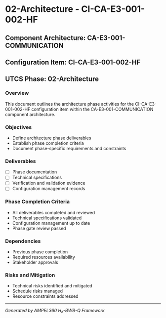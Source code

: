 # 02-Architecture - CI-CA-E3-001-002-HF

## Component Architecture: CA-E3-001-COMMUNICATION
## Configuration Item: CI-CA-E3-001-002-HF
## UTCS Phase: 02-Architecture

### Overview
This document outlines the architecture phase activities for the CI-CA-E3-001-002-HF configuration item within the CA-E3-001-COMMUNICATION component architecture.

### Objectives
- Define architecture phase deliverables
- Establish phase completion criteria
- Document phase-specific requirements and constraints

### Deliverables
- [ ] Phase documentation
- [ ] Technical specifications
- [ ] Verification and validation evidence
- [ ] Configuration management records

### Phase Completion Criteria
- All deliverables completed and reviewed
- Technical specifications validated
- Configuration management up to date
- Phase gate review passed

### Dependencies
- Previous phase completion
- Required resources availability
- Stakeholder approvals

### Risks and Mitigation
- Technical risks identified and mitigated
- Schedule risks managed
- Resource constraints addressed

---
*Generated by AMPEL360 H₂-BWB-Q Framework*
